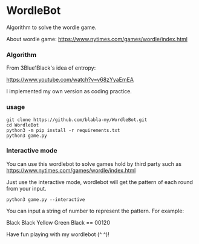 # WordleBot

Algorithm to solve the wordle game.

About wordle game: https://www.nytimes.com/games/wordle/index.html

### Algorithm
From 3Blue1Black's idea of entropy:

https://www.youtube.com/watch?v=v68zYyaEmEA

I implemented my own version as coding practice.

### usage
```
git clone https://github.com/blabla-my/WordleBot.git
cd WordleBot
python3 -m pip install -r requirements.txt
python3 game.py 
```

### Interactive mode
You can use this wordlebot to solve games hold by third party such as https://www.nytimes.com/games/wordle/index.html

Just use the interactive mode, wordlebot will get the pattern of each round from your input.
```
python3 game.py --interactive
```

You can input a string of number to represent the pattern. For example:

Black Black Yellow Green Black == 00120

Have fun playing with my wordlebot (^ ^)!
